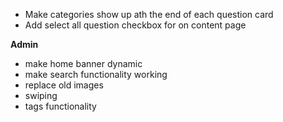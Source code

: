- Make categories show up ath the end of each question card
- Add select all question checkbox for on content page

**Admin**
- make home banner dynamic
- make search functionality working
- replace old images
- swiping
- tags functionality